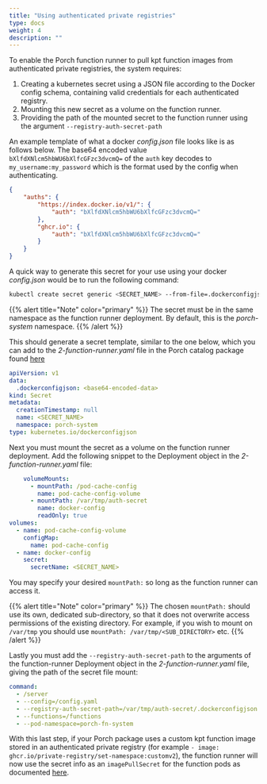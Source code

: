 ```yaml
---
title: "Using authenticated private registries"
type: docs
weight: 4
description: ""
---
```


To enable the Porch function runner to pull kpt function images from authenticated private registries, the system requires:

1. Creating a kubernetes secret using a JSON file according to the Docker config schema, containing valid credentials for each authenticated registry.
2. Mounting this new secret as a volume on the function runner.
3. Providing the path of the mounted secret to the function runner using the argument `--registry-auth-secret-path`

An example template of what a docker *config.json* file looks like is as follows below. The base64 encoded value `bXlfdXNlcm5hbWU6bXlfcGFzc3dvcmQ=` of the `auth` key decodes to `my_username:my_password` which is the format used by the config when authenticating.

```json
{
    "auths": {
        "https://index.docker.io/v1/": {
            "auth": "bXlfdXNlcm5hbWU6bXlfcGFzc3dvcmQ="
        },
        "ghcr.io": {
            "auth": "bXlfdXNlcm5hbWU6bXlfcGFzc3dvcmQ="
        }
    }
}
```

A quick way to generate this secret for your use using your docker *config.json* would be to run the following command:

```bash
kubectl create secret generic <SECRET_NAME> --from-file=.dockerconfigjson=/path/to/your/config.json --type=kubernetes.io/dockerconfigjson --dry-run=client -o yaml -n porch-system
```

{{% alert title="Note" color="primary" %}}
The secret must be in the same namespace as the function runner deployment. By default, this is the *porch-system* namespace.
{{% /alert %}}

This should generate a secret template, similar to the one below, which you can add to the *2-function-runner.yaml* file in the Porch catalog package found [here](https://github.com/nephio-project/catalog/tree/main/nephio/core/porch)

```yaml
apiVersion: v1
data:
  .dockerconfigjson: <base64-encoded-data>
kind: Secret
metadata:
  creationTimestamp: null
  name: <SECRET_NAME>
  namespace: porch-system
type: kubernetes.io/dockerconfigjson
```

Next you must mount the secret as a volume on the function runner deployment. Add the following snippet to the Deployment object in the *2-function-runner.yaml* file:

```yaml
    volumeMounts:
      - mountPath: /pod-cache-config
        name: pod-cache-config-volume
      - mountPath: /var/tmp/auth-secret
        name: docker-config
        readOnly: true
volumes:
  - name: pod-cache-config-volume
    configMap:
      name: pod-cache-config
  - name: docker-config
    secret:
      secretName: <SECRET_NAME>
```

You may specify your desired `mountPath:` so long as the function runner can access it.

{{% alert title="Note" color="primary" %}}
The chosen `mountPath:` should use its own, dedicated sub-directory, so that it does not overwrite access permissions of the existing directory. For example, if you wish to mount on `/var/tmp` you should use `mountPath: /var/tmp/<SUB_DIRECTORY>` etc.
{{% /alert %}}

Lastly you must add the `--registry-auth-secret-path` to the arguments of the function-runner Deployment object in the *2-function-runner.yaml* file, giving the path of the secret file mount:

```yaml
command:
  - /server
  - --config=/config.yaml
  - --registry-auth-secret-path=/var/tmp/auth-secret/.dockerconfigjson
  - --functions=/functions
  - --pod-namespace=porch-fn-system
```

With this last step, if your Porch package uses a custom kpt function image stored in an authenticated private registry (for example `- image: ghcr.io/private-registry/set-namespace:customv2`), the function runner will now use the secret info as an `imagePullSecret` for the function pods as documented [here](https://kubernetes.io/docs/tasks/configure-pod-container/pull-image-private-registry/).
